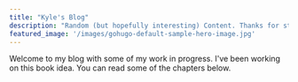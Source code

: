 ```yaml
---
title: "Kyle's Blog"
description: "Random (but hopefully interesting) Content. Thanks for stopping by!"
featured_image: '/images/gohugo-default-sample-hero-image.jpg'
---
```

Welcome to my blog with some of my work in progress. I've been working on this book idea. You can read some of the chapters below.